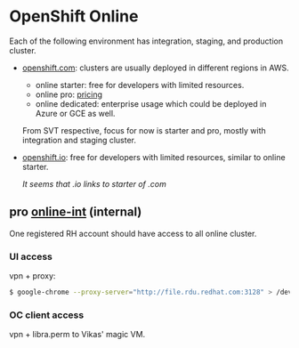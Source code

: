 # OpenShift Online

Each of the following environment has integration, staging, and production cluster.

* [openshift.com](https://www.openshift.com/): clusters are usually deployed in different
regions in AWS.

    * online starter: free for developers with limited resources.
    * online pro: [pricing](https://www.openshift.com/pricing/index.html)
    * online dedicated: enterprise usage which could be deployed in Azure or GCE as well.

    From SVT respective, focus for now is starter and pro, mostly with integration and staging cluster.


* [openshift.io](https://openshift.io/): free for developers with limited resources,
similar to online starter.

    *It seems that .io links to starter of .com*


## pro [online-int](https://api.online-int.openshift.com) (internal)
One registered RH account should have access to all online cluster.

### UI access

vpn + proxy:

```sh
$ google-chrome --proxy-server="http://file.rdu.redhat.com:3128" > /dev/null 2>&1 &
```

### OC client access
vpn + libra.perm to Vikas' magic VM.
